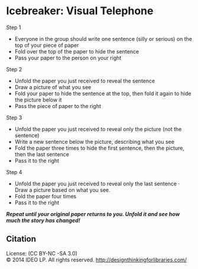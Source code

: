 # Icebreaker: Visual Telephone
Step 1  
  - Everyone in the group should write one sentence (silly or serious) on the top of your piece of paper
  - Fold over the top of the paper to hide the sentence
  - Pass your paper to the person on your right

Step 2  
  - Unfold the paper you just received to reveal the sentence
  - Draw a picture of what you see
  - Fold your paper to hide the sentence at the top, then fold it again to hide the picture below it
  - Pass the piece of paper to the right

Step 3  
  - Unfold the paper you just received to reveal only the picture (not the sentence)
  - Write a new sentence below the picture, describing what you see
  - Fold the paper three times to hide the first sentence, then the picture, then the last sentence
  - Pass it to the right

Step 4  
  - Unfold the paper you just received to reveal only the last sentence · Draw a picture based on what you see.
  - Fold the paper four times
  - Pass it to the right

***Repeat until your original paper returns to you. Unfold it and see how much the story has changed!***

## Citation

License: (CC BY-NC -SA 3.0)  
© 2014 IDEO LP. All rights reserved. http://designthinkingforlibraries.com/ 
